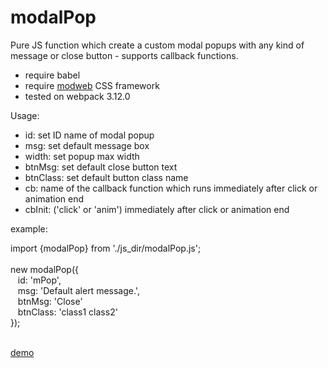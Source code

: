 # modalPop
Pure JS function which create a custom modal popups with any kind of message or close button - supports callback functions.


* require babel
* require <a href="https://github.com/modwebpl/modweb_">modweb</a> CSS framework
* tested on webpack 3.12.0


Usage:

- id: set ID name of modal popup
- msg: set default message box
- width: set popup max width
- btnMsg: set default close button text
- btnClass: set default button class name
- cb: name of the callback function which runs immediately after click or animation end
- cbInit: ('click' or 'anim') immediately after click or animation end

example:

import {modalPop} from './js_dir/modalPop.js';<br><br>
new modalPop({<br>
&nbsp;&nbsp;  id: 'mPop',<br>
&nbsp;&nbsp;  msg: '<span class="alert">Default alert message.</span>',<br>
&nbsp;&nbsp;  btnMsg: 'Close'<br>
&nbsp;&nbsp;  btnClass: 'class1 class2'<br>
});<br><br>

<a href="http://www.modweb.pl/projects/css-framework/">demo</a>

